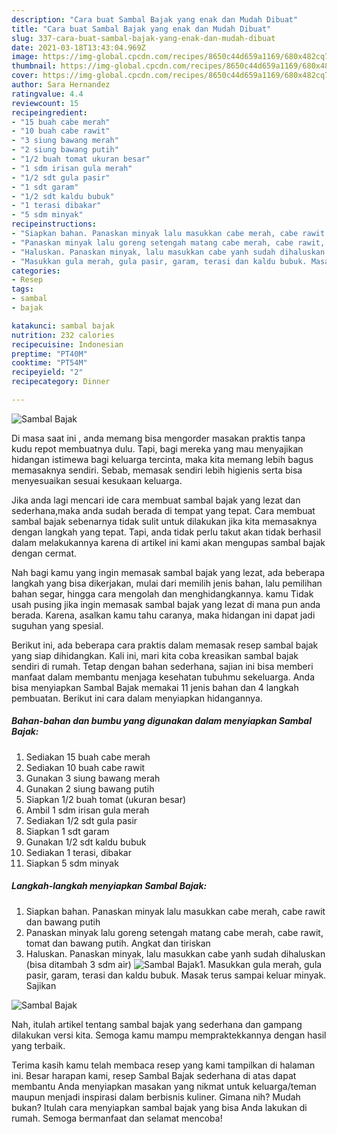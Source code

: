 ```yaml
---
description: "Cara buat Sambal Bajak yang enak dan Mudah Dibuat"
title: "Cara buat Sambal Bajak yang enak dan Mudah Dibuat"
slug: 337-cara-buat-sambal-bajak-yang-enak-dan-mudah-dibuat
date: 2021-03-18T13:43:04.969Z
image: https://img-global.cpcdn.com/recipes/8650c44d659a1169/680x482cq70/sambal-bajak-foto-resep-utama.jpg
thumbnail: https://img-global.cpcdn.com/recipes/8650c44d659a1169/680x482cq70/sambal-bajak-foto-resep-utama.jpg
cover: https://img-global.cpcdn.com/recipes/8650c44d659a1169/680x482cq70/sambal-bajak-foto-resep-utama.jpg
author: Sara Hernandez
ratingvalue: 4.4
reviewcount: 15
recipeingredient:
- "15 buah cabe merah"
- "10 buah cabe rawit"
- "3 siung bawang merah"
- "2 siung bawang putih"
- "1/2 buah tomat ukuran besar"
- "1 sdm irisan gula merah"
- "1/2 sdt gula pasir"
- "1 sdt garam"
- "1/2 sdt kaldu bubuk"
- "1 terasi dibakar"
- "5 sdm minyak"
recipeinstructions:
- "Siapkan bahan. Panaskan minyak lalu masukkan cabe merah, cabe rawit dan bawang putih"
- "Panaskan minyak lalu goreng setengah matang cabe merah, cabe rawit, tomat dan bawang putih. Angkat dan tiriskan"
- "Haluskan. Panaskan minyak, lalu masukkan cabe yanh sudah dihaluskan (bisa ditambah 3 sdm air)"
- "Masukkan gula merah, gula pasir, garam, terasi dan kaldu bubuk. Masak terus sampai keluar minyak. Sajikan"
categories:
- Resep
tags:
- sambal
- bajak

katakunci: sambal bajak 
nutrition: 232 calories
recipecuisine: Indonesian
preptime: "PT40M"
cooktime: "PT54M"
recipeyield: "2"
recipecategory: Dinner

---
```



![Sambal Bajak](https://img-global.cpcdn.com/recipes/8650c44d659a1169/680x482cq70/sambal-bajak-foto-resep-utama.jpg)

Di masa  saat ini , anda memang bisa mengorder masakan praktis tanpa kudu repot membuatnya dulu. Tapi, bagi mereka yang mau menyajikan hidangan istimewa bagi keluarga tercinta, maka kita memang lebih bagus memasaknya sendiri. Sebab, memasak sendiri lebih higienis serta bisa menyesuaikan sesuai kesukaan keluarga.

Jika anda lagi mencari ide cara membuat sambal bajak yang lezat dan sederhana,maka anda sudah berada di tempat yang tepat. Cara membuat sambal bajak  sebenarnya tidak sulit untuk dilakukan jika kita memasaknya dengan langkah yang tepat. Tapi, anda tidak perlu takut akan tidak berhasil dalam melakukannya 
karena di artikel ini kami akan mengupas sambal bajak dengan cermat.  



Nah bagi kamu yang ingin memasak sambal bajak yang lezat, ada beberapa langkah yang bisa dikerjakan, mulai dari memilih jenis bahan, lalu pemilihan bahan segar, hingga cara mengolah dan menghidangkannya. kamu Tidak usah pusing jika ingin memasak sambal bajak yang lezat di mana pun anda berada. Karena, asalkan kamu  tahu caranya, maka hidangan ini dapat jadi suguhan yang spesial.

Berikut ini, ada beberapa cara praktis  dalam memasak resep sambal bajak yang siap dihidangkan. Kali ini, mari kita coba kreasikan sambal bajak sendiri di rumah. Tetap dengan bahan sederhana, sajian ini bisa memberi manfaat dalam membantu menjaga kesehatan tubuhmu sekeluarga. Anda bisa menyiapkan Sambal Bajak memakai 11 jenis bahan dan 4 langkah pembuatan. Berikut ini cara dalam menyiapkan hidangannya.

<!--inarticleads1-->

##### Bahan-bahan dan bumbu yang digunakan dalam menyiapkan Sambal Bajak:

1. Sediakan 15 buah cabe merah
1. Sediakan 10 buah cabe rawit
1. Gunakan 3 siung bawang merah
1. Gunakan 2 siung bawang putih
1. Siapkan 1/2 buah tomat (ukuran besar)
1. Ambil 1 sdm irisan gula merah
1. Sediakan 1/2 sdt gula pasir
1. Siapkan 1 sdt garam
1. Gunakan 1/2 sdt kaldu bubuk
1. Sediakan 1 terasi, dibakar
1. Siapkan 5 sdm minyak




<!--inarticleads2-->

##### Langkah-langkah menyiapkan Sambal Bajak:

1. Siapkan bahan. Panaskan minyak lalu masukkan cabe merah, cabe rawit dan bawang putih
1. Panaskan minyak lalu goreng setengah matang cabe merah, cabe rawit, tomat dan bawang putih. Angkat dan tiriskan
1. Haluskan. Panaskan minyak, lalu masukkan cabe yanh sudah dihaluskan (bisa ditambah 3 sdm air)
<img src="//assets-global.cpcdn.com/assets/icons/button_play-2c75c40dde080a61004c1f40b05d8f140eaff45d7e9e6481dc71c63d2e7c4909.png" alt="Sambal Bajak">1. Masukkan gula merah, gula pasir, garam, terasi dan kaldu bubuk. Masak terus sampai keluar minyak. Sajikan
<img src="//assets-global.cpcdn.com/assets/icons/button_play-2c75c40dde080a61004c1f40b05d8f140eaff45d7e9e6481dc71c63d2e7c4909.png" alt="Sambal Bajak">



Nah, itulah artikel tentang  sambal bajak  yang sederhana dan gampang dilakukan versi kita. Semoga kamu mampu mempraktekkannya dengan hasil yang terbaik. 

Terima kasih kamu telah membaca resep yang kami tampilkan di halaman ini. Besar harapan kami, resep  Sambal Bajak sederhana di atas dapat membantu Anda menyiapkan masakan yang nikmat untuk keluarga/teman maupun menjadi inspirasi dalam berbisnis kuliner. Gimana nih? Mudah bukan? Itulah cara menyiapkan sambal bajak yang bisa Anda lakukan di rumah. Semoga bermanfaat dan selamat mencoba!

